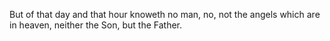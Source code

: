 But of that day and that hour knoweth no man, no, not the angels which are in heaven, neither the Son, but the Father.
